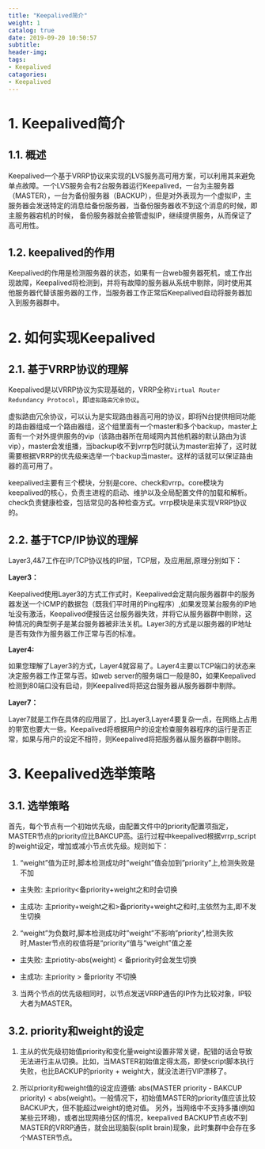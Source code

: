 ```yaml
---
title: "Keepalived简介"
weight: 1
catalog: true
date: 2019-09-20 10:50:57
subtitle:
header-img:
tags:
- Keepalived
catagories:
- Keepalived
---
```


# 1. Keepalived简介

## 1.1. 概述

Keepalived一个基于VRRP协议来实现的LVS服务高可用方案，可以利用其来避免单点故障。一个LVS服务会有2台服务器运行Keepalived，一台为主服务器（MASTER），一台为备份服务器（BACKUP），但是对外表现为一个虚拟IP，主服务器会发送特定的消息给备份服务器，当备份服务器收不到这个消息的时候，即主服务器宕机的时候， 备份服务器就会接管虚拟IP，继续提供服务，从而保证了高可用性。 

## 1.2. keepalived的作用

Keepalived的作用是检测服务器的状态，如果有一台web服务器死机，或工作出现故障，Keepalived将检测到，并将有故障的服务器从系统中剔除，同时使用其他服务器代替该服务器的工作，当服务器工作正常后Keepalived自动将服务器加入到服务器群中。

# 2. 如何实现Keepalived

## 2.1. 基于VRRP协议的理解

Keepalived是以VRRP协议为实现基础的，VRRP全称`Virtual Router Redundancy Protocol`，即`虚拟路由冗余协议`。
       
虚拟路由冗余协议，可以认为是实现路由器高可用的协议，即将N台提供相同功能的路由器组成一个路由器组，这个组里面有一个master和多个backup，master上面有一个对外提供服务的vip（该路由器所在局域网内其他机器的默认路由为该vip），master会发组播，当backup收不到vrrp包时就认为master宕掉了，这时就需要根据VRRP的优先级来选举一个backup当master。这样的话就可以保证路由器的高可用了。

keepalived主要有三个模块，分别是core、check和vrrp。core模块为keepalived的核心，负责主进程的启动、维护以及全局配置文件的加载和解析。check负责健康检查，包括常见的各种检查方式。vrrp模块是来实现VRRP协议的。

## 2.2. 基于TCP/IP协议的理解

Layer3,4&7工作在IP/TCP协议栈的IP层，TCP层，及应用层,原理分别如下：

**Layer3：**

Keepalived使用Layer3的方式工作式时，Keepalived会定期向服务器群中的服务器发送一个ICMP的数据包（既我们平时用的Ping程序）,如果发现某台服务的IP地址没有激活，Keepalived便报告这台服务器失效，并将它从服务器群中剔除，这种情况的典型例子是某台服务器被非法关机。Layer3的方式是以服务器的IP地址是否有效作为服务器工作正常与否的标准。

**Layer4:**

如果您理解了Layer3的方式，Layer4就容易了。Layer4主要以TCP端口的状态来决定服务器工作正常与否。如web server的服务端口一般是80，如果Keepalived检测到80端口没有启动，则Keepalived将把这台服务器从服务器群中剔除。

**Layer7：**

Layer7就是工作在具体的应用层了，比Layer3,Layer4要复杂一点，在网络上占用的带宽也要大一些。Keepalived将根据用户的设定检查服务器程序的运行是否正常，如果与用户的设定不相符，则Keepalived将把服务器从服务器群中剔除。

# 3. Keepalived选举策略

## 3.1. 选举策略   

首先，每个节点有一个初始优先级，由配置文件中的priority配置项指定，MASTER节点的priority应比BAKCUP高。运行过程中keepalived根据vrrp_script的weight设定，增加或减小节点优先级。规则如下：

1. “weight”值为正时,脚本检测成功时”weight”值会加到”priority”上,检测失败是不加

 - 主失败:
       主priority<备priority+weight之和时会切换

 - 主成功:
       主priority+weight之和>备priority+weight之和时,主依然为主,即不发生切换

2. “weight”为负数时,脚本检测成功时”weight”不影响”priority”,检测失败时,Master节点的权值将是“priority“值与“weight”值之差

 - 主失败:
      主priotity-abs(weight) < 备priority时会发生切换

 - 主成功:
      主priority > 备priority 不切换

3. 当两个节点的优先级相同时，以节点发送VRRP通告的IP作为比较对象，IP较大者为MASTER。

## 3.2. priority和weight的设定     

1. 主从的优先级初始值priority和变化量weight设置非常关键，配错的话会导致无法进行主从切换。比如，当MASTER初始值定得太高，即使script脚本执行失败，也比BACKUP的priority + weight大，就没法进行VIP漂移了。
   
2. 所以priority和weight值的设定应遵循: abs(MASTER priority - BAKCUP priority) < abs(weight)。一般情况下，初始值MASTER的priority值应该比较BACKUP大，但不能超过weight的绝对值。 另外，当网络中不支持多播(例如某些云环境)，或者出现网络分区的情况，keepalived BACKUP节点收不到MASTER的VRRP通告，就会出现脑裂(split brain)现象，此时集群中会存在多个MASTER节点。

